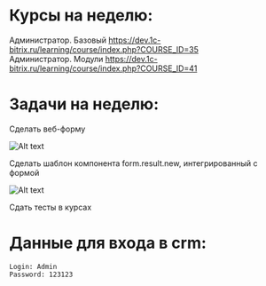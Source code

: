 # Курсы на неделю:
Администратор. Базовый	https://dev.1c-bitrix.ru/learning/course/index.php?COURSE_ID=35  
Администратор. Модули	https://dev.1c-bitrix.ru/learning/course/index.php?COURSE_ID=41  
# Задачи на неделю:
Сделать веб-форму  

![Alt text](tasks-2_1.jpg)

Сделать шаблон компонента form.result.new, интегрированный с формой  

![Alt text](tasks-2_2.jpg)


Сдать тесты в курсах  


# Данные для входа в crm:

    Login: Admin
    Password: 123123

